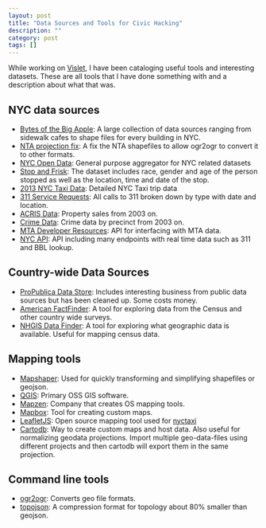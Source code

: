 ```yaml
---
layout: post
title: "Data Sources and Tools for Civic Hacking"
description: ""
category: post
tags: []
---
```


While working on [Vislet](http://www.vislet.com), I have been cataloging useful tools and interesting datasets. These are all tools that I have done something with and a description about what that was.

## NYC data sources

- [Bytes of the Big Apple](http://www.nyc.gov/html/dcp/html/bytes/applbyte.shtml): A large collection of data sources ranging from sidewalk cafes to shape files for every building in NYC.
- [NTA projection fix](https://gist.github.com/lxbarth/5452832): A fix the NTA shapefiles to allow ogr2ogr to convert it to other formats.
- [NYC Open Data](https://nycopendata.socrata.com/): General purpose aggregator for NYC related datasets
- [Stop and Frisk](http://www.nyclu.org/content/stop-and-frisk-data): The dataset includes race, gender and age of the person stopped as well as the location, time and date of the stop.
- [2013 NYC Taxi Data](http://chriswhong.com/open-data/foil_nyc_taxi/): Detailed NYC Taxi trip data
- [311 Service Requests](https://data.cityofnewyork.us/Social-Services/311-Service-Requests-from-2010-to-Present/erm2-nwe9): All calls to 311 broken down by type with date and location.
- [ACRIS Data](http://www.nyc.gov/html/dof/html/property/rolling_sales_data.shtml): Property sales from 2003 on.
- [Crime Data](http://www.nyc.gov/html/nypd/html/analysis_and_planning/historical_nyc_crime_data.shtml): Crime data by precinct from 2003 on.
- [MTA Developer Resources](http://web.mta.info/developers/): API for interfacing with MTA data.
- [NYC API](https://developer.cityofnewyork.us/api): API including many endpoints with real time data such as 311 and BBL lookup.

## Country-wide Data Sources
- [ProPublica Data Store](https://projects.propublica.org/data-store/): Includes interesting business from public data sources but has been cleaned up. Some costs money.
- [American FactFinder](http://factfinder2.census.gov/faces/nav/jsf/pages/index.xhtml): A tool for exploring data from the Census and other country wide surveys.
- [NHGIS Data Finder](https://data2.nhgis.org/main): A tool for exploring what geographic data is available. Useful for mapping census data.

## Mapping tools

- [Mapshaper](mapshaper.org): Used for quickly transforming and simplifying shapefiles or geojson.
- [QGIS](http://www.qgis.org/en/site/): Primary OSS GIS software.
- [Mapzen](https://mapzen.com): Company that creates OS mapping tools.
- [Mapbox](https://www.mapbox.com/): Tool for creating custom maps.
- [LeafletJS](http://leafletjs.com/): Open source mapping tool used for [nyctaxi](http://nyctaxi.herokuapp.com/)
- [Cartodb](https://cartodb.com/): Way to create custom maps and host data. Also useful for normalizing geodata projections. Import multiple geo-data-files using different projects and then cartodb will export them in the same projection.

## Command line tools

- [ogr2ogr](http://www.gdal.org/ogr2ogr.html): Converts geo file formats.
- [topojson](https://github.com/mbostock/topojson): A compression format for topology about 80% smaller than geojson.
